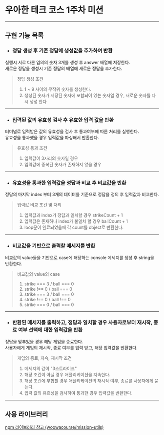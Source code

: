 # 우아한 테크 코스 1주차 미션

---

## 구현 기능 목록

- ### 정답 생성 후 기존 정답에 생성값을 추가하여 반환

실행시 서로 다른 임의의 숫자 3개를 생성 후 answer 배열에 저장한다.  
새로운 정답을 생성시 기존 정답의 배열에 새로운 정답을 추가한다.

> 정답 생성 조건
>
> 1. 1 ~ 9 사이의 무작위 숫자를 생성한다.
> 2. 생성된 숫자가 저장된 숫자에 포함되어 있는 숫자일 경우, 새로운 숫자를 다시 생성 한다

---

- ### 입력된 값의 유효성 검사 후 유효한 입력 값을 반환

터미널로 입력받은 값의 유효성을 검사 후 통과여부에 따른 처리를 실행한다.  
유효성을 통과했을 경우 입력값을 파싱해서 반환한다.

> 유효성 통과 조건
>
> 1. 입력값이 3자리의 숫자일 경우
> 2. 입력값에 중복된 숫자가 존재하지 않을 경우

---

- ### 유효성을 통과한 입력값을 정답과 비교 후 비교값을 반환

정답의 마지막 index 부터 3개의 데이터를 기준으로 정답을 정의 후 입력값과 비교한다.

> 입력값 비교 조건 및 처리
>
> 1. 입력값과 index가 정답과 일치할 경우 strikeCount + 1
> 2. 입력값은 존재하나 index가 불일치 할 경우 ballCount + 1
> 3. loop문이 완료되었을때 각 count를 object로 반환한다.

---

- ### 비교값을 기반으로 출력할 메세지를 반환

비교값의 value들을 기반으로 case에 해당하는 console 메세지를 생성 후 string을 반환한다.

> 비교값의 value의 case
>
> 1. strike === 3 / ball === 0
> 2. strike !== 0 / ball === 0
> 3. strike === 3 / ball === 0
> 4. strike !== 0 / ball !== 0
> 5. strike === 0 / ball === 0

---

- ### 반환된 메세지를 출력하고, 정답과 일치할 경우 사용자로부터 재시작, 종료 여부 선택에 대한 입력값을 반환

정답을 맞추었을 경우 해당 게임을 종료한다.  
사용자에게 게임의 재시작, 종료 여부를 입력 받고, 해당 입력값을 반환한다.

> 게입의 종료, 지속, 재시작 조건
>
> 1. 메세지의 값이 "3스트라이크"
> 2. 해당 조건이 아닐 경우 애플리케이션을 지속한다.
> 3. 해당 조건에 부합할 경우 애플리케이션의 재시작 여부, 종료를 사용자에게 묻는다.
> 4. 입력 값의 유효성을 검사하여 통과한 경우 입력값을 반환한다.

---

## 사용 라이브러리

[npm 라이브러리 참고 (woowacourse/mission-utils)](https://www.npmjs.com/package/@woowacourse/mission-utils)
